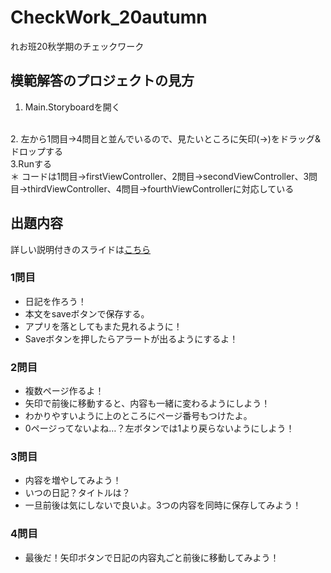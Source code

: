 # CheckWork_20autumn
れお班20秋学期のチェックワーク

## 模範解答のプロジェクトの見方
1. Main.Storyboardを開く  
<br>
2. 左から1問目→4問目と並んでいるので、見たいところに矢印(→)をドラッグ&ドロップする  
<br>
3.Runする
<br>
＊ コードは1問目→firstViewController、2問目→secondViewController、3問目→thirdViewController、4問目→fourthViewControllerに対応している
<br>

## 出題内容
詳しい説明付きのスライドは[こちら](https://drive.google.com/file/d/1TEIjTsDZ5Sl97vUX_B0TeW_gUtUurHpn/view?usp=sharing)
### 1問目
- 日記を作ろう！
- 本文をsaveボタンで保存する。
- アプリを落としてもまた見れるように！
- Saveボタンを押したらアラートが出るようにするよ！

### 2問目
- 複数ページ作るよ！
- 矢印で前後に移動すると、内容も一緒に変わるようにしよう！
- わかりやすいように上のところにページ番号もつけたよ。
- 0ページってないよね…？左ボタンでは1より戻らないようにしよう！

### 3問目
- 内容を増やしてみよう！
- いつの日記？タイトルは？
- 一旦前後は気にしないで良いよ。3つの内容を同時に保存してみよう！

### 4問目
- 最後だ！矢印ボタンで日記の内容丸ごと前後に移動してみよう！

